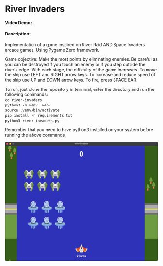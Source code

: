 # River Invaders
#### Video Demo:  <URL HERE>
#### Description:
Implementation of a game inspired on River Raid AND Space Invaders arcade games.
Using Pygame Zero framework.

Game objective:
Make the most points by eliminating enemies.
Be careful as you can be destroyed if you touch an enemy or if you step outside
the river's edge. With each stage, the difficulty of the game increases.
To move the ship use LEFT and RIGHT arrow keys.
To increase and reduce speed of the ship use UP and DOWN arrow keys.
To fire, press SPACE BAR.

To run, just clone the repository in terminal, enter the directory and run the following commands:  
`cd river-invaders`  
`python3 -m venv .venv`  
`source .venv/bin/activate`  
`pip install -r requirements.txt`  
`python3 river-invaders.py`  
  
Remember that you need to have python3 installed on your system before running the above commands.  
    
![screenshot](screenshot.jpg)
